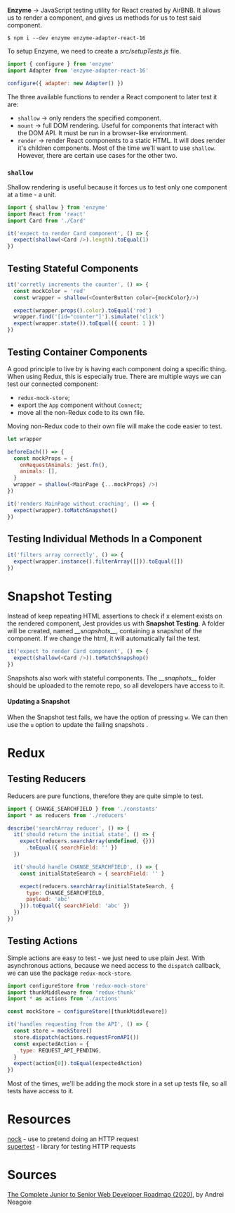 __Enzyme__ → JavaScript testing utility for React created by AirBNB. It allows us to render a component, and gives us methods for us to test said component.

```
$ npm i --dev enzyme enzyme-adapter-react-16
```

To setup Enzyme, we need to create a *src/setupTests.js* file.
```javascript
import { configure } from 'enzyme'
import Adapter from 'enzyme-adapter-react-16'

configure({ adapter: new Adapter() })
```

The three available functions to render a React component to later test it are:
- `shallow` → only renders the specified component.
- `mount` → full DOM rendering. Useful for components that interact with the DOM API. It must be run in a browser-like environment.
- `render` → render React components to a static HTML. It will does render it's children components.
Most of the time we'll want to use `shallow`. However, there are certain use cases for the other two.

### `shallow`
Shallow rendering is useful because it forces us to test only one component at a time - a unit.
```javascript
import { shallow } from 'enzyme'
import React from 'react'
import Card from './Card'

it('expect to render Card component', () => {
  expect(shallow(<Card />).length).toEqual(1)
})
```

## Testing Stateful Components
```javascript
it('corretly increments the counter', () => {
  const mockColor = 'red'
  const wrapper = shallow(<CounterButton color={mockColor}/>)

  expect(wrapper.props().color).toEqual('red')
  wrapper.find('[id="counter"]').simulate('click')
  expect(wrapper.state()).toEqual({ count: 1 })
})
```

## Testing Container Components
A good principle to live by is having each component doing a specific thing. When using Redux, this is especially true. There are multiple ways we can test our connected component:
- `redux-mock-store`;
- export the `App` component without `Connect`;
- move all the non-Redux code to its own file.

Moving non-Redux code to their own file will make the code easier to test.
```javascript
let wrapper

beforeEach(() => {
  const mockProps = {
    onRequestAnimals: jest.fn(),
    animals: [],
  }
  wrapper = shallow(<MainPage {...mockProps} />)
})

it('renders MainPage without craching', () => {
  expect(wrapper).toMatchSnapshot()
})
```

## Testing Individual Methods In a Component
```javascript
it('filters array correctly', () => {
  expect(wrapper.instance().filterArray([])).toEqual([])
})
```

# Snapshot Testing
Instead of keep repeating HTML assertions to check if x element exists on the rendered component, Jest provides us with **Snapshot Testing**. A folder will be created, named *\_\_snapshots\_\_*, containing a snapshot of the component. If we change the html, it will automatically fail the test.
```javascript
it('expect to render Card component', () => {
  expect(shallow(<Card />)).toMatchSnapshop()
})
```

Snapshots also work with stateful components. The *\_\_snaphots\_\_* folder should be uploaded to the remote repo, so all developers have access to it.

#### Updating a Snapshot
When the Snapshot test fails, we have the option of pressing `w`. We can then use the `u` option to update the failing snapshots .

# Redux
## Testing Reducers
Reducers are pure functions, therefore they are quite simple to test.
```javascript
import { CHANGE_SEARCHFIELD } from './constants'
import * as reducers from './reducers'

describe('searchArray reducer', () => {
  it('should return the initial state', () => {
    expect(reducers.searchArray(undefined, {}))
      .toEqual({ searchField: '' })
  })

  it('should handle CHANGE_SEARCHFIELD', () => {
    const initialStateSearch = { searchField: '' }

    expect(reducers.searchArray(initialStateSearch, {
      type: CHANGE_SEARCHFIELD,
      payload: 'abc'
    })).toEqual({ searchField: 'abc' })
  })
})
```

## Testing Actions
Simple actions are easy to test - we just need to use plain Jest. With asynchronous actions, because we need access to the `dispatch` callback, we can use the package `redux-mock-store`.
```javascript
import configureStore from 'redux-mock-store'
import thunkMiddleware from 'redux-thunk'
import * as actions from './actions'

const mockStore = configureStore([thunkMiddleware])

it('handles requesting from the API', () => {
  const store = mockStore()
  store.dispatch(actions.requestFromAPI())
  const expectedAction = {
    type: REQUEST_API_PENDING,
  }
  expect(action[0]).toEqual(expectedAction)
})
```
Most of the times, we'll be adding the mock store in a set up tests file, so all tests have access to it.

# Resources
[nock](https://www.npmjs.com/package/nock) - use to pretend doing an HTTP request\
[supertest](https://www.npmjs.com/package/supertest) - library for testing HTTP requests

# Sources
[The Complete Junior to Senior Web Developer Roadmap (2020)](https://www.udemy.com/course/the-complete-junior-to-senior-web-developer-roadmap/), by Andrei Neagoie
